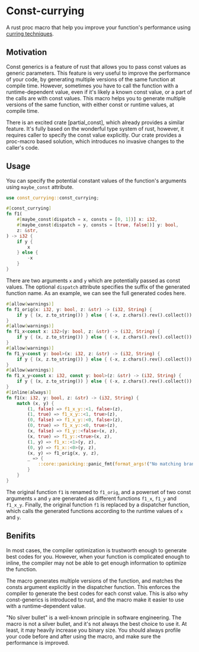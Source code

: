 # Const-currying

A rust proc macro that help you improve your function's performance using [curring techniques](https://en.wikipedia.org/wiki/Currying).

## Motivation

Const generics is a feature of rust that allows you to pass const values as generic parameters. This feature is very useful to improve the performance of your code, by generating multiple versions of the same function at compile time. However, sometimes you have to call the function with a runtime-dependent value, even if it's likely a known const value, or a part of the calls are with const values. This macro helps you to generate multiple versions of the same function, with either const or runtime values, at compile time.

There is an excited crate [partial_const], which already provides a similar feature. It's fully based on the wonderful type system of rust, however, it requires caller to specify the const value explicitly. Our crate provides a proc-macro based solution, which introduces no invasive changes to the caller's code.

## Usage

You can specify the potential constant values of the function's arguments using `maybe_const` attribute.

```rust
use const_currying::const_currying;

#[const_currying]
fn f1(
    #[maybe_const(dispatch = x, consts = [0, 1])] x: i32,
    #[maybe_const(dispatch = y, consts = [true, false])] y: bool,
    z: &str,
) -> i32 {
    if y {
        x
    } else {
        -x
    }
}
```

There are two arguments `x` and `y` which are potentially passed as const values. The optional `dispatch` attribute specifies the suffix of the generated function name. As an example, we can see the full generated codes here.

```rust
#[allow(warnings)]
fn f1_orig(x: i32, y: bool, z: &str) -> (i32, String) {
    if y { (x, z.to_string()) } else { (-x, z.chars().rev().collect()) }
}
#[allow(warnings)]
fn f1_x<const x: i32>(y: bool, z: &str) -> (i32, String) {
    if y { (x, z.to_string()) } else { (-x, z.chars().rev().collect()) }
}
#[allow(warnings)]
fn f1_y<const y: bool>(x: i32, z: &str) -> (i32, String) {
    if y { (x, z.to_string()) } else { (-x, z.chars().rev().collect()) }
}
#[allow(warnings)]
fn f1_x_y<const x: i32, const y: bool>(z: &str) -> (i32, String) {
    if y { (x, z.to_string()) } else { (-x, z.chars().rev().collect()) }
}
#[inline(always)]
fn f1(x: i32, y: bool, z: &str) -> (i32, String) {
    match (x, y) {
        (1, false) => f1_x_y::<1, false>(z),
        (1, true) => f1_x_y::<1, true>(z),
        (0, false) => f1_x_y::<0, false>(z),
        (0, true) => f1_x_y::<0, true>(z),
        (x, false) => f1_y::<false>(x, z),
        (x, true) => f1_y::<true>(x, z),
        (1, y) => f1_x::<1>(y, z),
        (0, y) => f1_x::<0>(y, z),
        (x, y) => f1_orig(x, y, z),
        _ => {
            ::core::panicking::panic_fmt(format_args!("No matching branch"));
        }
    }
}
```

The original function `f1` is renamed to `f1_orig`, and a powerset of two const arguments `x` and `y` are generated as different functions `f1_x`, `f1_y` and `f1_x_y`. Finally, the original function `f1` is replaced by a dispatcher function, which calls the generated functions according to the runtime values of `x` and `y`.

## Benifits

In most cases, the compiler optimization is trustworth enough to generate best codes for you. However, when your function is complicated enough to inline, the compiler may not be able to get enough information to optimize the function.

The macro generates multiple versions of the function, and matches the consts argument explicitly in the dispatcher function. This enforces the compiler to generate the best codes for each const value. This is also why const-generics is introduced to rust, and the macro make it easier to use with a runtime-dependent value.

"No silver bullet" is a well-known principle in software engineering. The macro is not a silver bullet, and it's not always the best choice to use it. At least, it may heavily increase you binary size. You should always profile your code before and after using the macro, and make sure the performance is improved.
